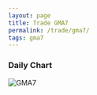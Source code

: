 ```yaml
---
layout: page
title: Trade GMA7
permalink: /trade/gma7/
tags: gma7
---
```


### Daily Chart

![GMA7](http://www.marketwatch.com/kaavio.Webhost/charts/big.chart?nosettings=1&symb=GMA7&uf=7168&type=4&size=3&sid=10332428&style=1013&freq=1&time=8&ma=6&maval=20,50,200&lf=4&lf2=0&lf3=0&height=510&width=720&mocktick=1)
